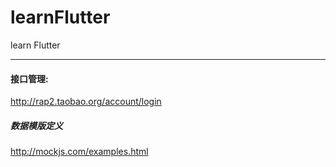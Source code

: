 # learnFlutter

learn Flutter

<hr>

#### 接口管理:

http://rap2.taobao.org/account/login

##### 数据模版定义

http://mockjs.com/examples.html
